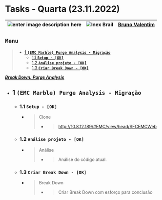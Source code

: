 # Tasks - Quarta (23.11.2022)

| ![enter image description here](https://www.foxconn.com.br/img/logo.png) | ![Inex Brail](https://www.inexbr.com.br/wp-content/uploads/2022/07/logo-inex-azul.png) | [Bruno Valentim](mailto:Bruno.Valentim@inex.com.br) |
| :----------------------------------------------------------------------- | :------------------------------------------------------------------------------------: | :-------------------------------------------------- |

## **`Menu`**  
> - [1 **`(EMC Marble) Purge Analysis - Migração`**](#1-(EMC-Marble)-Purge-Analysis-Migração)  
>   - [1.1 **`Setup - [OK]`**](#1.1-Setup) 
>   - [1.2 **`Análise projeto - [OK]`**](#1.2-Análise-projeto) 
>   - [1.3 **`Criar Break Down - [OK]`**](#1.3-Criar-Break-Down)  

[_**Break Down: Purge Analysis**_](https://docs.google.com/spreadsheets/d/1PChoBQP-n582E49-oFm3OHGFSvqn1qjm4aPgjwnXvl8/edit#gid=0)  
- ## 1 **`(EMC Marble) Purge Analysis - Migração`**
  - ### 1.1 **`Setup - [OK]`**
    - > Clone
      > - > http://10.8.12.189/#EMC/view/head/SFCEMCWeb
  - ### 1.2 **`Análise projeto - [OK]`**
    - > Análise
      > - > Análise do código atual.
  - ### 1.3 **`Criar Break Down - [OK]`**
    - > Break Down
      > - >  Criar Break Down com esforço para conclusão